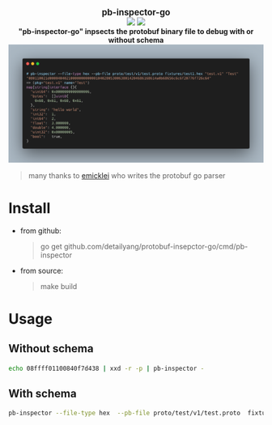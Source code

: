 <p align="center">
  <b>
    <span style="font-size:larger;">pb-inspector-go</span>
  </b>
  <br />
   <a href="https://travis-ci.org/detailyang/pb-inspector-go"><img src="https://travis-ci.org/detailyang/pb-inspector-go.svg?branch=master" /></a>
   <a href="https://ci.appveyor.com/project/detailyang/pb-inspector-go"><img src="https://ci.appveyor.com/api/projects/status/r4w4w09rwc4rpfwj?svg=true" /></a>
   <br />
   <b>"pb-inspector-go" inpsects the protobuf binary file to debug with or without schema</b>

   <img src="fixtures/carbon.png" />
   <blockquote>many thanks to <a href="https://github.com/emicklei">emicklei</a> who writes the protobuf go parser</blockquote>
</p>

# Install

* from github:
    > go get github.com/detailyang/protobuf-insepctor-go/cmd/pb-inspector

* from source:
    > make build

# Usage

## Without schema

````bash
echo 08ffff01100840f7d438 | xxd -r -p | pb-inspector -
````

## With schema

````bash
pb-inspector --file-type hex  --pb-file proto/test/v1/test.proto  fixtures/test1.hex "test.v1" "Test"
````
